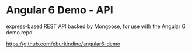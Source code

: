 # Angular 6 Demo - API

express-based REST API backed by Mongoose, for use with the Angular 6 demo repo

https://github.com/pburkindine/angular6-demo
